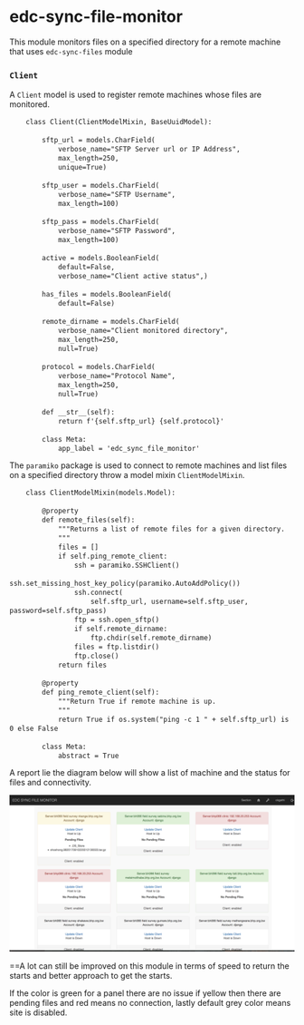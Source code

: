 # edc-sync-file-monitor

This module monitors files on a specified directory for a remote machine that  uses `edc-sync-files` module


### `Client`

A `Client` model is used to register remote machines whose files are monitored.

		class Client(ClientModelMixin, BaseUuidModel):

		    sftp_url = models.CharField(
		        verbose_name="SFTP Server url or IP Address",
		        max_length=250,
		        unique=True)
		
		    sftp_user = models.CharField(
		        verbose_name="SFTP Username",
		        max_length=100)
		
		    sftp_pass = models.CharField(
		        verbose_name="SFTP Password",
		        max_length=100)
		
		    active = models.BooleanField(
		        default=False,
		        verbose_name="Client active status",)
		
		    has_files = models.BooleanField(
		        default=False)
		
		    remote_dirname = models.CharField(
		        verbose_name="Client monitored directory",
		        max_length=250,
		        null=True)
		
		    protocol = models.CharField(
		        verbose_name="Protocol Name",
		        max_length=250,
		        null=True)
		
		    def __str__(self):
		        return f'{self.sftp_url} {self.protocol}'
		
		    class Meta:
		        app_label = 'edc_sync_file_monitor'
		        
The `paramiko` package is used to connect to remote machines and list files on a specified directory throw a model mixin `ClientModelMixin`.


		class ClientModelMixin(models.Model):

		    @property
		    def remote_files(self):
		        """Returns a list of remote files for a given directory.
		        """
		        files = []
		        if self.ping_remote_client:
		            ssh = paramiko.SSHClient()
		            ssh.set_missing_host_key_policy(paramiko.AutoAddPolicy())
		            ssh.connect(
		                self.sftp_url, username=self.sftp_user, password=self.sftp_pass)
		            ftp = ssh.open_sftp()
		            if self.remote_dirname:
		                ftp.chdir(self.remote_dirname)
		            files = ftp.listdir()
		            ftp.close()
		        return files
		
		    @property
		    def ping_remote_client(self):
		        """Return True if remote machine is up.
		        """
		        return True if os.system("ping -c 1 " + self.sftp_url) is 0 else False
		
		    class Meta:
		        abstract = True

A report lie the diagram below will show a list of machine and the status for files and connectivity.

![Alt text](report.png?raw=true "Optional Title")


==A lot can still be improved on this module in terms of speed to return the starts and better approach to get the starts.

If the color is green for a panel there are no issue if yellow then there are pending files and red means no connection, lastly default grey color means site is disabled.

